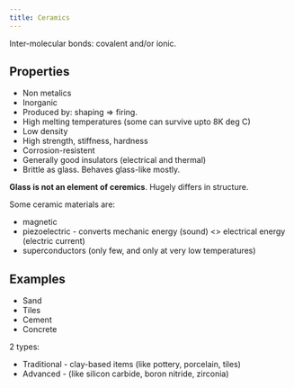 ```yaml
---
title: Ceramics
---
```


Inter-molecular bonds: covalent and/or ionic.

## Properties

- Non metalics
- Inorganic
- Produced by: shaping => firing.
- High melting temperatures (some can survive upto 8K deg C)
- Low density
- High strength, stiffness, hardness
- Corrosion-resistent
- Generally good insulators (electrical and thermal)
- Brittle as glass. Behaves glass-like mostly.

**Glass is not an element of ceremics**. Hugely differs in structure.

Some ceramic materials are:

- magnetic
- piezoelectric - converts mechanic energy (sound) <> electrical energy
  (electric current)
- superconductors (only few, and only at very low temperatures)

## Examples

- Sand
- Tiles
- Cement
- Concrete

2 types:

- Traditional - clay-based items (like pottery, porcelain, tiles)
- Advanced - (like silicon carbide, boron nitride, zirconia)
